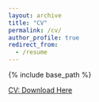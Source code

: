 ```yaml
---
layout: archive
title: "CV"
permalink: /cv/
author_profile: true
redirect_from:
  - /resume
---
```


{% include base_path %}

<a href="{{ site.baseurl }}/files/Mahela_Pandukabhaya_CV.pdf">CV: Download Here</a>
<!-- <embed src="" width="600" height="700" type='application/pdf'> -->

<!-- put the PDF of CV here -->

<!-- Education
======
* BScEng (Hons.) in Electrical and Electronics Engineering, University of Peradeniya, 2023
  GPA: 3.80/4.00 (First Class Honours)

Work experience
======
* 2024 Jan - to date: Temporary Instructor
  * Department of Electrical and Electronic Engineering, Faculty of Engineering, University of Peradeniya, Sri Lanka.
  * Duties:
    * Conducting laboratory sessions for undergraduates
    * Evaluation of undergraduate academic coursework
    * 

* 2021 Jan - 2021 May: Electronic Engineering Intern
  * Synopsys Inc. (Colombo, Sri Lanka)
  * Research & Development and Applications Engineering
  * Duties:
    * Development of a framework for random testing of software
  
Skills
======
* Programming: Python, C, C++
* etc.

Publications
======
  <ul>{% for post in site.publications reversed %}
    {% include archive-single-cv.html %}
  {% endfor %}</ul>
  
Talks
======
  <ul>{% for post in site.talks reversed %}
    {% include archive-single-talk-cv.html  %}
  {% endfor %}</ul>
  
Teaching
======
  <ul>{% for post in site.teaching reversed %}
    {% include archive-single-cv.html %}
  {% endfor %}</ul> -->
  
<!-- Service and leadership
======
* Currently signed in to 43 different slack teams -->

